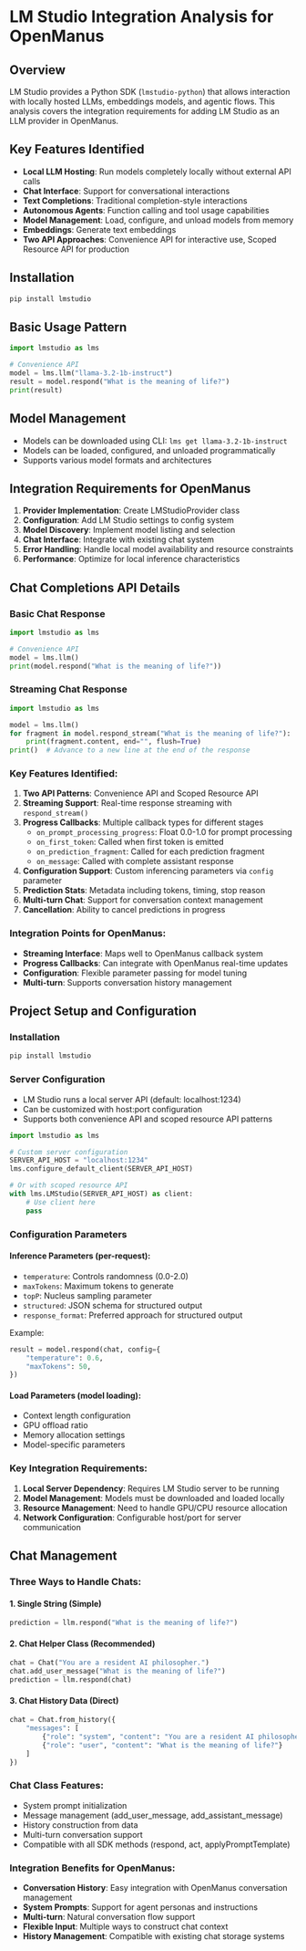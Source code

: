 # LM Studio Integration Analysis for OpenManus

## Overview
LM Studio provides a Python SDK (`lmstudio-python`) that allows interaction with locally hosted LLMs, embeddings models, and agentic flows. This analysis covers the integration requirements for adding LM Studio as an LLM provider in OpenManus.

## Key Features Identified
- **Local LLM Hosting**: Run models completely locally without external API calls
- **Chat Interface**: Support for conversational interactions
- **Text Completions**: Traditional completion-style interactions
- **Autonomous Agents**: Function calling and tool usage capabilities
- **Model Management**: Load, configure, and unload models from memory
- **Embeddings**: Generate text embeddings
- **Two API Approaches**: Convenience API for interactive use, Scoped Resource API for production

## Installation
```bash
pip install lmstudio
```

## Basic Usage Pattern
```python
import lmstudio as lms

# Convenience API
model = lms.llm("llama-3.2-1b-instruct")
result = model.respond("What is the meaning of life?")
print(result)
```

## Model Management
- Models can be downloaded using CLI: `lms get llama-3.2-1b-instruct`
- Models can be loaded, configured, and unloaded programmatically
- Supports various model formats and architectures

## Integration Requirements for OpenManus
1. **Provider Implementation**: Create LMStudioProvider class
2. **Configuration**: Add LM Studio settings to config system
3. **Model Discovery**: Implement model listing and selection
4. **Chat Interface**: Integrate with existing chat system
5. **Error Handling**: Handle local model availability and resource constraints
6. **Performance**: Optimize for local inference characteristics



## Chat Completions API Details

### Basic Chat Response
```python
import lmstudio as lms

# Convenience API
model = lms.llm()
print(model.respond("What is the meaning of life?"))
```

### Streaming Chat Response
```python
import lmstudio as lms

model = lms.llm()
for fragment in model.respond_stream("What is the meaning of life?"):
    print(fragment.content, end="", flush=True)
print()  # Advance to a new line at the end of the response
```

### Key Features Identified:
1. **Two API Patterns**: Convenience API and Scoped Resource API
2. **Streaming Support**: Real-time response streaming with `respond_stream()`
3. **Progress Callbacks**: Multiple callback types for different stages
   - `on_prompt_processing_progress`: Float 0.0-1.0 for prompt processing
   - `on_first_token`: Called when first token is emitted
   - `on_prediction_fragment`: Called for each prediction fragment
   - `on_message`: Called with complete assistant response
4. **Configuration Support**: Custom inferencing parameters via `config` parameter
5. **Prediction Stats**: Metadata including tokens, timing, stop reason
6. **Multi-turn Chat**: Support for conversation context management
7. **Cancellation**: Ability to cancel predictions in progress

### Integration Points for OpenManus:
- **Streaming Interface**: Maps well to OpenManus callback system
- **Progress Callbacks**: Can integrate with OpenManus real-time updates
- **Configuration**: Flexible parameter passing for model tuning
- **Multi-turn**: Supports conversation history management


## Project Setup and Configuration

### Installation
```bash
pip install lmstudio
```

### Server Configuration
- LM Studio runs a local server API (default: localhost:1234)
- Can be customized with host:port configuration
- Supports both convenience API and scoped resource API patterns

```python
import lmstudio as lms

# Custom server configuration
SERVER_API_HOST = "localhost:1234"
lms.configure_default_client(SERVER_API_HOST)

# Or with scoped resource API
with lms.LMStudio(SERVER_API_HOST) as client:
    # Use client here
    pass
```

### Configuration Parameters

#### Inference Parameters (per-request):
- `temperature`: Controls randomness (0.0-2.0)
- `maxTokens`: Maximum tokens to generate
- `topP`: Nucleus sampling parameter
- `structured`: JSON schema for structured output
- `response_format`: Preferred approach for structured output

Example:
```python
result = model.respond(chat, config={
    "temperature": 0.6,
    "maxTokens": 50,
})
```

#### Load Parameters (model loading):
- Context length configuration
- GPU offload ratio
- Memory allocation settings
- Model-specific parameters

### Key Integration Requirements:
1. **Local Server Dependency**: Requires LM Studio server to be running
2. **Model Management**: Models must be downloaded and loaded locally
3. **Resource Management**: Need to handle GPU/CPU resource allocation
4. **Network Configuration**: Configurable host/port for server communication


## Chat Management

### Three Ways to Handle Chats:

#### 1. Single String (Simple)
```python
prediction = llm.respond("What is the meaning of life?")
```

#### 2. Chat Helper Class (Recommended)
```python
chat = Chat("You are a resident AI philosopher.")
chat.add_user_message("What is the meaning of life?")
prediction = llm.respond(chat)
```

#### 3. Chat History Data (Direct)
```python
chat = Chat.from_history({
    "messages": [
        {"role": "system", "content": "You are a resident AI philosopher."},
        {"role": "user", "content": "What is the meaning of life?"}
    ]
})
```

### Chat Class Features:
- System prompt initialization
- Message management (add_user_message, add_assistant_message)
- History construction from data
- Multi-turn conversation support
- Compatible with all SDK methods (respond, act, applyPromptTemplate)

### Integration Benefits for OpenManus:
- **Conversation History**: Easy integration with OpenManus conversation management
- **System Prompts**: Support for agent personas and instructions
- **Multi-turn**: Natural conversation flow support
- **Flexible Input**: Multiple ways to construct chat context
- **History Management**: Compatible with existing chat storage systems


